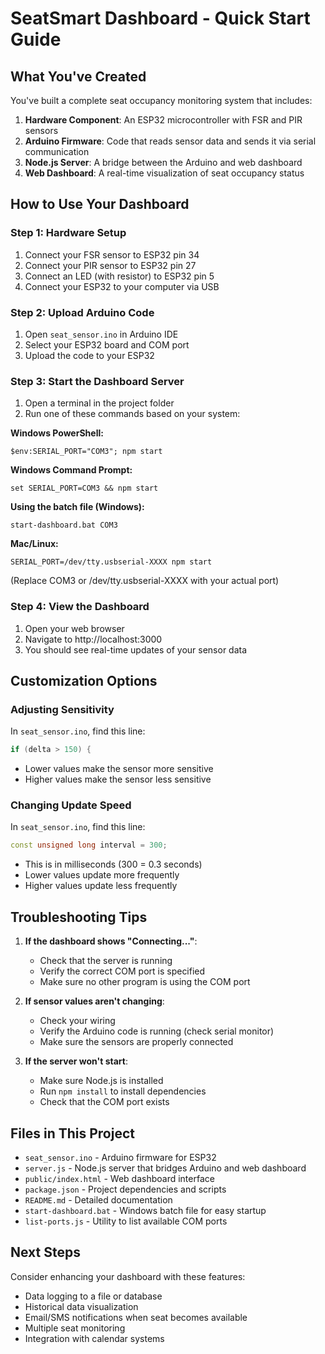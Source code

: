 # SeatSmart Dashboard - Quick Start Guide

## What You've Created

You've built a complete seat occupancy monitoring system that includes:

1. **Hardware Component**: An ESP32 microcontroller with FSR and PIR sensors
2. **Arduino Firmware**: Code that reads sensor data and sends it via serial communication
3. **Node.js Server**: A bridge between the Arduino and web dashboard
4. **Web Dashboard**: A real-time visualization of seat occupancy status

## How to Use Your Dashboard

### Step 1: Hardware Setup
1. Connect your FSR sensor to ESP32 pin 34
2. Connect your PIR sensor to ESP32 pin 27
3. Connect an LED (with resistor) to ESP32 pin 5
4. Connect your ESP32 to your computer via USB

### Step 2: Upload Arduino Code
1. Open `seat_sensor.ino` in Arduino IDE
2. Select your ESP32 board and COM port
3. Upload the code to your ESP32

### Step 3: Start the Dashboard Server
1. Open a terminal in the project folder
2. Run one of these commands based on your system:

**Windows PowerShell:**
```
$env:SERIAL_PORT="COM3"; npm start
```

**Windows Command Prompt:**
```
set SERIAL_PORT=COM3 && npm start
```

**Using the batch file (Windows):**
```
start-dashboard.bat COM3
```

**Mac/Linux:**
```
SERIAL_PORT=/dev/tty.usbserial-XXXX npm start
```

(Replace COM3 or /dev/tty.usbserial-XXXX with your actual port)

### Step 4: View the Dashboard
1. Open your web browser
2. Navigate to http://localhost:3000
3. You should see real-time updates of your sensor data

## Customization Options

### Adjusting Sensitivity
In `seat_sensor.ino`, find this line:
```cpp
if (delta > 150) {
```
- Lower values make the sensor more sensitive
- Higher values make the sensor less sensitive

### Changing Update Speed
In `seat_sensor.ino`, find this line:
```cpp
const unsigned long interval = 300;
```
- This is in milliseconds (300 = 0.3 seconds)
- Lower values update more frequently
- Higher values update less frequently

## Troubleshooting Tips

1. **If the dashboard shows "Connecting..."**:
   - Check that the server is running
   - Verify the correct COM port is specified
   - Make sure no other program is using the COM port

2. **If sensor values aren't changing**:
   - Check your wiring
   - Verify the Arduino code is running (check serial monitor)
   - Make sure the sensors are properly connected

3. **If the server won't start**:
   - Make sure Node.js is installed
   - Run `npm install` to install dependencies
   - Check that the COM port exists

## Files in This Project

- `seat_sensor.ino` - Arduino firmware for ESP32
- `server.js` - Node.js server that bridges Arduino and web dashboard
- `public/index.html` - Web dashboard interface
- `package.json` - Project dependencies and scripts
- `README.md` - Detailed documentation
- `start-dashboard.bat` - Windows batch file for easy startup
- `list-ports.js` - Utility to list available COM ports

## Next Steps

Consider enhancing your dashboard with these features:
- Data logging to a file or database
- Historical data visualization
- Email/SMS notifications when seat becomes available
- Multiple seat monitoring
- Integration with calendar systems